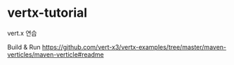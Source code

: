 # vertx-tutorial
vert.x 연습

Build & Run
https://github.com/vert-x3/vertx-examples/tree/master/maven-verticles/maven-verticle#readme
